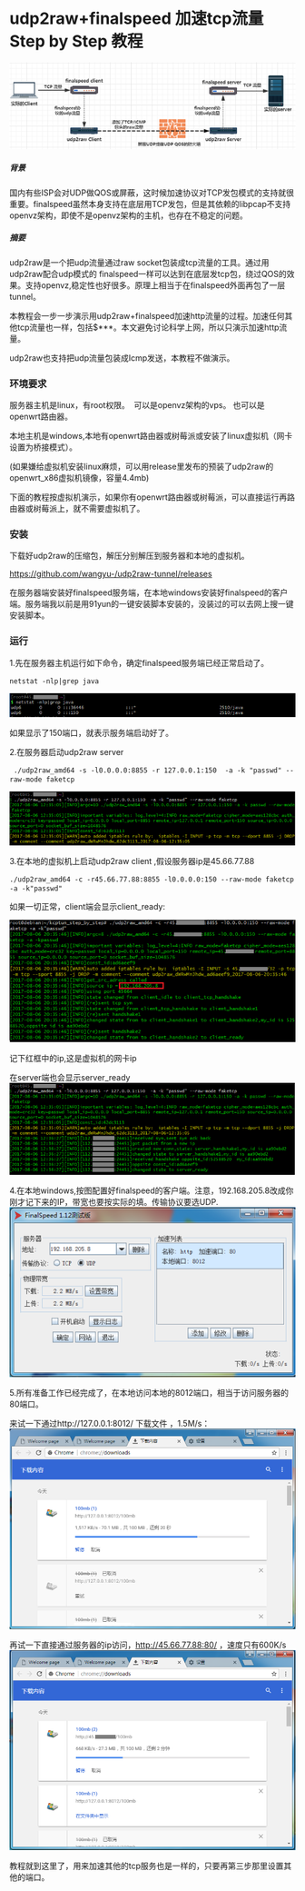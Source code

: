 # udp2raw+finalspeed 加速tcp流量 Step by Step 教程
![image](finalspeed_step_by_step/Capture0.PNG)

##### 背景
国内有些ISP会对UDP做QOS或屏蔽，这时候加速协议对TCP发包模式的支持就很重要。finalspeed虽然本身支持在底层用TCP发包，但是其依赖的libpcap不支持openvz架构，即使不是openvz架构的主机，也存在不稳定的问题。


##### 摘要
udp2raw是一个把udp流量通过raw socket包装成tcp流量的工具。通过用udp2raw配合udp模式的 finalspeed一样可以达到在底层发tcp包，绕过QOS的效果。支持openvz,稳定性也好很多。原理上相当于在finalspeed外面再包了一层tunnel。

本教程会一步一步演示用udp2raw+finalspeed加速http流量的过程。加速任何其他tcp流量也一样，包括$\*\*\*。本文避免讨论科学上网，所以只演示加速http流量。

udp2raw也支持把udp流量包装成Icmp发送，本教程不做演示。

### 环境要求
服务器主机是linux，有root权限。  可以是openvz架构的vps。 也可以是openwrt路由器。

本地主机是windows,本地有openwrt路由器或树莓派或安装了linux虚拟机（网卡设置为桥接模式）。

(如果嫌给虚拟机安装linux麻烦，可以用release里发布的预装了udp2raw的openwrt_x86虚拟机镜像，容量4.4mb)

下面的教程按虚拟机演示，如果你有openwrt路由器或树莓派，可以直接运行再路由器或树莓派上，就不需要虚拟机了。

### 安装
下载好udp2raw的压缩包，解压分别解压到服务器和本地的虚拟机。

https://github.com/wangyu-/udp2raw-tunnel/releases

在服务器端安装好finalspeed服务端，在本地windows安装好finalspeed的客户端。服务端我以前是用91yun的一键安装脚本安装的，没装过的可以去网上搜一键安装脚本。

### 运行
1.先在服务器主机运行如下命令，确定finalspeed服务端已经正常启动了。

```
netstat -nlp|grep java
```
![image](finalspeed_step_by_step/Capture5.PNG)

如果显示了150端口，就表示服务端启动好了。

2.在服务器启动udp2raw server
```
 ./udp2raw_amd64 -s -l0.0.0.0:8855 -r 127.0.0.1:150  -a -k "passwd" --raw-mode faketcp
```
![image](finalspeed_step_by_step/Capture2.PNG)

3.在本地的虚拟机上启动udp2raw client  ,假设服务器ip是45.66.77.88
```
./udp2raw_amd64 -c -r45.66.77.88:8855 -l0.0.0.0:150 --raw-mode faketcp -a -k"passwd"
```
如果一切正常，client端会显示client_ready:

![image](finalspeed_step_by_step/Capture3.PNG)

记下红框中的ip,这是虚拟机的网卡ip

在server端也会显示server_ready
![image](finalspeed_step_by_step/Capture4.PNG)

4.在本地windows,按图配置好finalspeed的客户端。注意，192.168.205.8改成你刚才记下来的IP，带宽也要按实际的填。传输协议要选UDP.
![image](finalspeed_step_by_step/Capture.PNG)

5.所有准备工作已经完成了，在本地访问本地的8012端口，相当于访问服务器的80端口。

来试一下通过http://127.0.0.1:8012/ 下载文件 ，1.5M/s：
![image](finalspeed_step_by_step/Capture6.PNG)

再试一下直接通过服务器的ip访问，http://45.66.77.88:80/ ，速度只有600K/s
![image](finalspeed_step_by_step/Capture7.PNG)

教程就到这里了，用来加速其他的tcp服务也是一样的，只要再第三步那里设置其他的端口。
